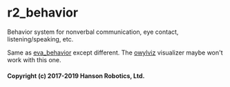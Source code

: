 # r2_behavior
Behavior system for nonverbal communication, eye contact, listening/speaking, etc.

Same as [eva_behavior](https://github.com/hansonrobotics/eva_behavior) except different.
The [owylviz](https://github.com/hansonrobotics/owylviz) visualizer maybe won't work with this one.

#### Copyright (c) 2017-2019 Hanson Robotics, Ltd.
